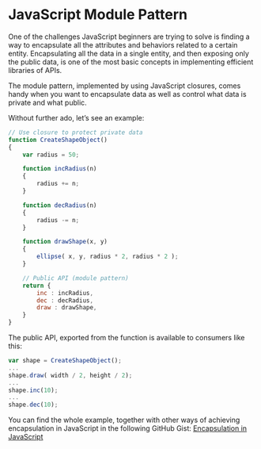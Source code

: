 JavaScript Module Pattern
=========================

One of the challenges JavaScript beginners are trying to solve is finding a way to encapsulate all the attributes and behaviors related to a certain entity. Encapsulating all the data in a single entity, and then exposing only the public data, is one of the most basic concepts in implementing efficient libraries of APIs.

The module pattern, implemented by using JavaScript closures, comes handy when you want to encapsulate data as well as control what data is private and what public.

Without further ado, let’s see an example:

```JavaScript
// Use closure to protect private data
function CreateShapeObject()
{
    var radius = 50;

    function incRadius(n)
    {
        radius += n;
    }

    function decRadius(n)
    {
        radius -= n;
    }

    function drawShape(x, y)
    {
        ellipse( x, y, radius * 2, radius * 2 );
    }

    // Public API (module pattern)
    return {
        inc : incRadius,
        dec : decRadius,
        draw : drawShape,
    }
}
```

The public API, exported from the function is available to consumers like this:

```JavaScript
var shape = CreateShapeObject();
...
shape.draw( width / 2, height / 2);    
...
shape.inc(10);
...
shape.dec(10);
```

You can find the whole example, together with other ways of achieving encapsulation in JavaScript in the following GitHub Gist: 
[Encapsulation in JavaScript](https://gist.github.com/mveteanu/d40f344802f18be67caccdf22ee98b82)

